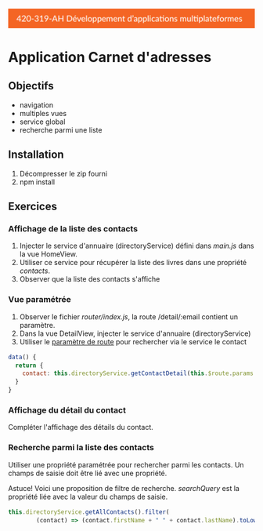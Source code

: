 ![entete](../header-dmp.png)

# Application Carnet d'adresses

## Objectifs

- navigation
- multiples vues
- service global
- recherche parmi une liste

## Installation

1. Décompresser le zip fourni
2. npm install

## Exercices

### Affichage de la liste des contacts

1. Injecter le service d'annuaire (directoryService) défini dans *main.js* dans la vue HomeView.
2. Utiliser ce service pour récupérer la liste des livres dans une propriété *contacts*.
3. Observer que la liste des contacts s'affiche

### Vue paramétrée

1. Observer le fichier *router/index.js*, la route /detail/:email contient un paramètre.
2. Dans la vue DetailView, injecter le service d'annuaire (directoryService)
3. Utiliser le [paramètre de route](https://router.vuejs.org/guide/essentials/dynamic-matching.html) pour rechercher via le service le contact
~~~js
data() {
  return {
    contact: this.directoryService.getContactDetail(this.$route.params.email)
  }
}
~~~

### Affichage du détail du contact

Compléter l'affichage des détails du contact.

### Recherche parmi la liste des contacts

Utiliser une propriété paramétrée pour rechercher parmi les contacts. Un champs de saisie doit être lié avec une propriété.

Astuce! Voici une proposition de filtre de recherche. *searchQuery* est la propriété liée avec la valeur du champs de saisie.

~~~js
this.directoryService.getAllContacts().filter(
        (contact) => (contact.firstName + " " + contact.lastName).toLowerCase().includes(this.searchQuery.toLowerCase()))
~~~